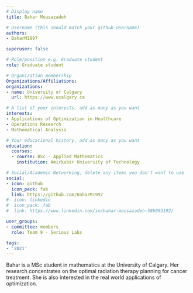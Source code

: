 ```yaml
---
# Display name
title: Bahar Mousazadeh

# Username (this should match your github username)
authors:
- BaharM1997

superuser: false

# Role/position e.g. Graduate student
role: Graduate student

# Organization membership
Organizations/Affiliations:
organizations:
- name: University of Calgary
  url: https://www.ucalgary.ca

# A list of your interests, add as many as you want
interests:
- Applications of Optimization in Healthcare
- Operations Research
- Mathematical Analysis

# Your educational history, add as many as you want
education:
  courses:
  - course: BSc - Applied Mathematics
    institution: Amirkabir University of Technology

# Social/Academic Networking, delete any items you don't want to use
social:
- icon: github
  icon_pack: fab
  link: https://github.com/BaharM1997
#- icon: linkedin
#  icon_pack: fab
#  link: https://www.linkedin.com/in/bahar-mousazadeh-58b083192/

user_groups:
- committee: members
  role: Team 9 - Serious Labs

tags:
- '2021'
---
```

Bahar is a MSc student in mathematics at the University of Calgary. Her research concentrates on the optimal radiation 
therapy planning for cancer treatment. She is also interested in the real world applications of optimization.
